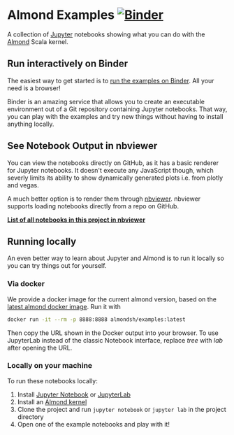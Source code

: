 # Almond Examples [![Binder](https://mybinder.org/badge_logo.svg)](https://mybinder.org/v2/gh/almond-sh/examples/master?urlpath=lab%2Ftree%2Fnotebooks)

A collection of [Jupyter](http://jupyter.org/) notebooks showing what you can do with the [Almond](https://almond.sh) Scala kernel.

## Run interactively on Binder
The easiest way to get started is to [run the examples on Binder](https://mybinder.org/v2/gh/almond-sh/examples/master?urlpath=lab%2Ftree%2Fnotebooks).
All your need is a browser!

Binder is an amazing service that allows you to create an executable environment out of a Git repository containing
Jupyter notebooks. That way, you can play with the examples and try new things without having to install anything locally.

## See Notebook Output in nbviewer
You can view the notebooks directly on GitHub, as it has a basic renderer for Jupyter notebooks. It doesn't execute any JavaScript though, which severly limits its ability to show dynamically generated plots i.e. from plotly and vegas.

A much better option is to render them through [nbviewer](https://nbviewer.jupyter.org/). nbviewer supports loading notebooks directly from a repo on GitHub.

**[List of all notebooks in this project in nbviewer](https://nbviewer.jupyter.org/github/almond-sh/almond-examples/tree/master/notebooks)**

## Running locally
An even better way to learn about Jupyter and Almond is to run it locally so you can try things out for yourself.

### Via docker
We provide a docker image for the current almond version, based on the [latest almond docker image](https://almond.sh/docs/try-docker). Run it with

```bash
docker run -it --rm -p 8888:8888 almondsh/examples:latest
```

Then copy the URL shown in the Docker output into your browser.
To use JupyterLab instead of the classic Notebook interface, replace *tree* with *lab* after opening the URL.

### Locally on your machine
To run these notebooks locally:
1. Install [Jupyter Notebook](http://jupyter.org/install) or [JupyterLab](https://jupyterlab.readthedocs.io/en/stable/)
2. Install an [Almond kernel](https://almond.sh/docs/quick-start-install)
3. Clone the project and run `jupyter notebook` or `jupyter lab` in the project directory
4. Open one of the example notebooks and play with it!
